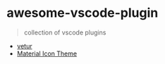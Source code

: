 # awesome-vscode-plugin
> collection of vscode plugins
* [vetur](https://marketplace.visualstudio.com/items?itemName=octref.vetur)
* [Material Icon Theme](https://marketplace.visualstudio.com/items?itemName=PKief.material-icon-theme)
